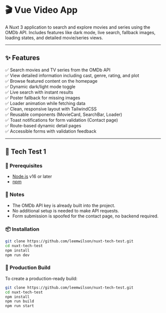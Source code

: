 # 🎬 Vue Video App

A Nuxt 3 application to search and explore movies and series using the OMDb API. Includes features like dark mode, live search, fallback images, loading states, and detailed movie/series views.

---

## ✨ Features

✅ Search movies and TV series from the OMDb API  
✅ View detailed information including cast, genre, rating, and plot  
✅ Browse featured content on the homepage  
✅ Dynamic dark/light mode toggle  
✅ Live search with instant results  
✅ Poster fallback for missing images  
✅ Loader animation while fetching data  
✅ Clean, responsive layout with TailwindCSS  
✅ Reusable components (MovieCard, SearchBar, Loader)  
✅ Toast notifications for form validation (Contact page)  
✅ Route-based dynamic detail pages   
✅ Accessible forms with validation feedback


---

## 🚀 Tech Test 1

### 🔧 Prerequisites

- [Node.js](https://nodejs.org/) v16 or later
- [npm](https://www.npmjs.com/)

### 🔑 Notes

- The OMDb API key is already built into the project.
- No additional setup is needed to make API requests.
- Form submission is spoofed for the contact page, no backend required.

### 📦 Installation

```bash
git clone https://github.com/leemwilson/nuxt-tech-test.git
cd nuxt-tech-test
npm install
npm run dev
```

### 🚀 Production Build

To create a production-ready build:

```bash
git clone https://github.com/leemwilson/nuxt-tech-test.git
cd nuxt-tech-test
npm install
npm run build
npm run start
